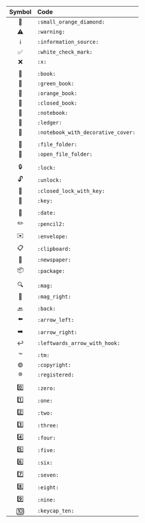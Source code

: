 
|Symbol|Code|
|:---:|:---|
|:small_orange_diamond:|`:small_orange_diamond:`|
|:warning:|`:warning:`|
|:information_source:|`:information_source:`|
|:white_check_mark:|`:white_check_mark:`|
|:x:|`:x:`|
| | |
|:book:|`:book:`|
|:green_book:|`:green_book:`|
|:orange_book:|`:orange_book:`|
|:closed_book:|`:closed_book:`|
|:notebook:|`:notebook:`|
|:ledger:|`:ledger:`|
|:notebook_with_decorative_cover:|`:notebook_with_decorative_cover:`|
| | |
|:file_folder:|`:file_folder:`|
|:open_file_folder:|`:open_file_folder:`|
| | |
|:lock:|`:lock:`|
|:unlock:|`:unlock:`|
|:closed_lock_with_key:|`:closed_lock_with_key:`|
|:key:|`:key:`|
| | |
|:date:|`:date:`|
|:pencil2:|`:pencil2:`|
|:envelope:|`:envelope:`|
|:clipboard:|`:clipboard:`|
|:newspaper:|`:newspaper:`|
|:package:|`:package:`|
| | |
|:mag:|`:mag:`|
|:mag_right:|`:mag_right:`|
| | |
|:back:|`:back:`|
|:arrow_left:|`:arrow_left:`|
|:arrow_right:|`:arrow_right:`|
|:leftwards_arrow_with_hook:|`:leftwards_arrow_with_hook:`|
| | |
|:tm:|`:tm:`|
|:copyright:|`:copyright:`|
|:registered:|`:registered:`|
| | |
|:zero:|`:zero:`|
|:one:|`:one:`|
|:two:|`:two:`|
|:three:|`:three:`|
|:four:|`:four:`|
|:five:|`:five:`|
|:six:|`:six:`|
|:seven:|`:seven:`|
|:eight:|`:eight:`|
|:nine:|`:nine:`|
|:keycap_ten:|`:keycap_ten:`|
